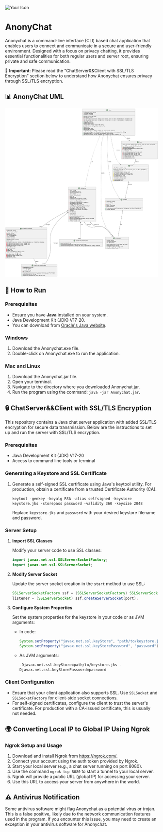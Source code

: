 ![Your Icon](icon.ico)
# AnonyChat
Anonychat is a command-line interface (CLI) based chat application that enables users to connect and communicate in a secure and user-friendly environment. Designed with a focus on privacy chatting, it provides essential functionalities for both regular users and server root, ensuring private and safe communication.

🔐 **Important**: Please read the "ChatServer&&Client with SSL/TLS Encryption" section below to understand how Anonychat ensures privacy through SSL/TLS encryption.

## 📊 AnonyChat UML
![UML Diagram](UML.svg)

## 🚀 How to Run

### Prerequisites
- Ensure you have **Java** installed on your system. 
- Java Development Kit (JDK) V17-20.
- You can download from [Oracle's Java website](https://www.oracle.com/java/technologies/javase/jdk20-archive-downloads.html).

### Windows
1. Download the Anonychat.exe file.
2. Double-click on Anonychat.exe to run the application.

### Mac and Linux
1. Download the Anonychat.jar file.
2. Open your terminal.
3. Navigate to the directory where you downloaded Anonychat.jar.
4. Run the program using the command: `java -jar Anonychat.jar`.

## 🔒 ChatServer&&Client with SSL/TLS Encryption

This repository contains a Java chat server application with added SSL/TLS encryption for secure data transmission. Below are the instructions to set up and run the server with SSL/TLS encryption.

### Prerequisites

- Java Development Kit (JDK) V17-20
- Access to command line tools or terminal

### Generating a Keystore and SSL Certificate

1. Generate a self-signed SSL certificate using Java's keytool utility. For production, obtain a certificate from a trusted Certificate Authority (CA).

   ```shell
   keytool -genkey -keyalg RSA -alias selfsigned -keystore keystore.jks -storepass password -validity 360 -keysize 2048
   ```

   Replace `keystore.jks` and `password` with your desired keystore filename and password.

### Server Setup

1. **Import SSL Classes**

   Modify your server code to use SSL classes:

   ```java
   import javax.net.ssl.SSLServerSocketFactory;
   import javax.net.ssl.SSLServerSocket;
   ```

2. **Modify Server Socket**

   Update the server socket creation in the `start` method to use SSL:

   ```java
   SSLServerSocketFactory ssf = (SSLServerSocketFactory) SSLServerSocketFactory.getDefault();
   listener = (SSLServerSocket) ssf.createServerSocket(port);
   ```

3. **Configure System Properties**

   Set the system properties for the keystore in your code or as JVM arguments:

   - In code:

     ```java
     System.setProperty("javax.net.ssl.keyStore", "path/to/keystore.jks");
     System.setProperty("javax.net.ssl.keyStorePassword", "password");
     ```

   - As JVM arguments:

     ```
     -Djavax.net.ssl.keyStore=path/to/keystore.jks -Djavax.net.ssl.keyStorePassword=password
     ```

### Client Configuration

- Ensure that your client application also supports SSL. Use `SSLSocket` and `SSLSocketFactory` for client-side socket connections.
- For self-signed certificates, configure the client to trust the server's certificate. For production with a CA-issued certificate, this is usually not needed.

## 🌍 Converting Local IP to Global IP Using Ngrok

### Ngrok Setup and Usage

1. Download and install Ngrok from https://ngrok.com/.
2. Connect your account using the auth token provided by Ngrok.
3. Start your local server (e.g., a chat server running on port 8080).
4. Use the command `ngrok tcp 8080` to start a tunnel to your local server.
5. Ngrok will provide a public URL (global IP) for accessing your server.
6. Use this URL to access your server from anywhere in the world.

   
## ⚠️ Antivirus Notification
Some antivirus software might flag Anonychat as a potential virus or trojan. This is a false positive, likely due to the network communication features used in the program. If you encounter this issue, you may need to create an exception in your antivirus software for Anonychat.
